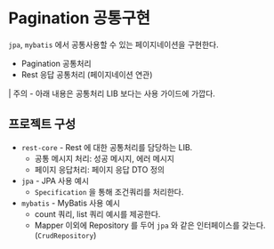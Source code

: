 # Pagination 공통구현
`jpa`, `mybatis` 에서 공통사용할 수 있는 페이지네이션을 구현한다.
* Pagination 공통처리
* Rest 응답 공통처리 (페이지네이션 연관)

| 주의 - 아래 내용은 공통처리 LIB 보다는 사용 가이드에 가깝다.

## 프로젝트 구성
* `rest-core` - Rest 에 대한 공통처리를 담당하는 LIB.
    * 공통 메시지 처리: 성공 메시지, 에러 메시지
    * 페이지 응답처리: 페이지 응답 DTO 정의
* `jpa` - JPA 사용 예시
    * `Specification` 을 통해 조건쿼리를 처리한다.
* `mybatis` - MyBatis 사용 예시
    * count 쿼리, list 쿼리 예시를 제공한다.
    * Mapper 이외에 Repository 를 두어 `jpa` 와 같은 인터페이스를 갖는다. (`CrudRepository`)
